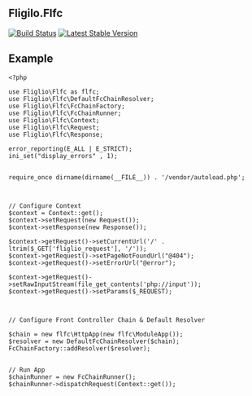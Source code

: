 ## Fligilo.Flfc

[![Build Status](https://travis-ci.org/fliglio/flfc.svg?branch=master)](https://travis-ci.org/fliglio/flfc)
[![Latest Stable Version](https://poser.pugx.org/fliglio/flfc/v/stable.svg)](https://packagist.org/packages/fliglio/flfc)

## Example

	<?php

	use Fliglio\Flfc as flfc;
	use Fliglio\Flfc\DefaultFcChainResolver;
	use Fliglio\Flfc\FcChainFactory;
	use Fliglio\Flfc\FcChainRunner;
	use Fliglio\Flfc\Context;
	use Fliglio\Flfc\Request;
	use Fliglio\Flfc\Response;

	error_reporting(E_ALL | E_STRICT);
	ini_set("display_errors" , 1);


	require_once dirname(dirname(__FILE__)) . '/vendor/autoload.php';



	// Configure Context
	$context = Context::get();
	$context->setRequest(new Request());
	$context->setResponse(new Response());

	$context->getRequest()->setCurrentUrl('/' . ltrim($_GET['fliglio_request'], '/'));
	$context->getRequest()->setPageNotFoundUrl("@404");
	$context->getRequest()->setErrorUrl("@error");

	$context->getRequest()->setRawInputStream(file_get_contents('php://input'));
	$context->getRequest()->setParams($_REQUEST);



	// Configure Front Controller Chain & Default Resolver

	$chain = new flfc\HttpApp(new flfc\ModuleApp());
	$resolver = new DefaultFcChainResolver($chain);
	FcChainFactory::addResolver($resolver);


	// Run App
	$chainRunner = new FcChainRunner();
	$chainRunner->dispatchRequest(Context::get());
